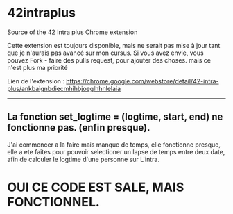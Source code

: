 # 42intraplus
Source of the 42 Intra plus Chrome extension

Cette extension est toujours disponible, mais ne serait pas mise à jour tant que je n'aurais pas avancé sur mon cursus.
Si vous avez envie, vous pouvez Fork - faire des pulls request, pour ajouter des choses. 
mais ce n'est plus ma priorité

Lien de l'extension : https://chrome.google.com/webstore/detail/42-intra-plus/ankbaignbdiecmhihbjoeglhhnlelaia

---

## La fonction set_logtime = (logtime, start, end) ne fonctionne pas. (enfin presque).

J'ai commencer a la faire mais manque de temps, elle fonctionne presque, elle a ete faites pour pouvoir selectioner un lapse de temps entre deux date, afin de calculer le logtime d'une personne sur L'intra.



# OUI CE CODE EST SALE, MAIS FONCTIONNEL.
